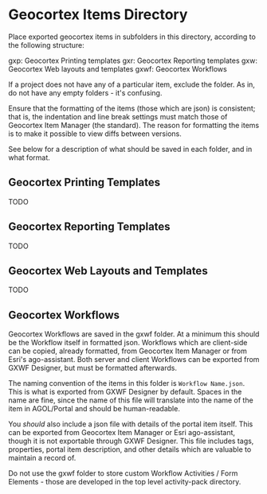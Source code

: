 # Geocortex Items Directory
Place exported geocortex items in subfolders in this directory, according to the following structure:  
  
gxp: Geocortex Printing templates
gxr: Geocortex Reporting templates
gxw: Geocortex Web layouts and templates
gxwf: Geocortex Workflows

If a project does not have any of a particular item, exclude the folder. As in, do not have any empty folders - it's confusing.

Ensure that the formatting of the items (those which are json) is consistent; that is, the indentation and line break settings must match those of Geocortex Item Manager (the standard). The reason for formatting the items is to make it possible to view diffs between versions.

See below for a description of what should be saved in each folder, and in what format.

## Geocortex Printing Templates
TODO

## Geocortex Reporting Templates
TODO

## Geocortex Web Layouts and Templates
TODO

## Geocortex Workflows
Geocortex Workflows are saved in the gxwf folder. At a minimum this should be the Workflow itself in formatted json. Workflows which are client-side can be copied, already formatted, from Geocortex Item Manager or from Esri's ago-assistant. Both server and client Workflows can be exported from GXWF Designer, but must be formatted afterwards.

The naming convention of the items in this folder is `Workflow Name.json`. This is what is exported from GXWF Designer by default. Spaces in the name are fine, since the name of this file will translate into the name of the item in AGOL/Portal and should be human-readable.

You _should_ also include a json file with details of the portal item itself. This can be exported from Geocortex Item Manager or Esri ago-assistant, though it is not exportable through GXWF Designer. This file includes tags, properties, portal item description, and other details which are valuable to maintain a record of.

Do not use the gxwf folder to store custom Workflow Activities / Form Elements - those are developed in the top level activity-pack directory.